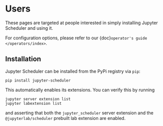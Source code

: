# Users

These pages are targeted at people interested in simply installing Jupyter
Scheduler and using it.

For configuration options, please refer to our {doc}`operator's guide </operators/index>`.

## Installation

Jupyter Scheduler can be installed from the PyPi registry via `pip`:

```
pip install jupyter-scheduler
```

This automatically enables its extensions. You can verify this by running

```
jupyter server extension list
jupyter labextension list
```

and asserting that both the `jupyter_scheduler` server extension and the
`@jupyterlab/scheduler` prebuilt lab extension are enabled.
